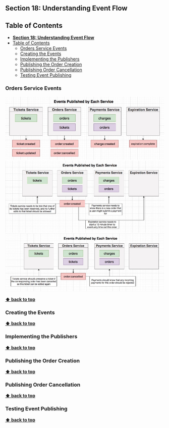 ## **Section 18: Understanding Event Flow**

## Table of Contents
- [**Section 18: Understanding Event Flow**](#section-18-understanding-event-flow)
- [Table of Contents](#table-of-contents)
  - [Orders Service Events](#orders-service-events)
  - [Creating the Events](#creating-the-events)
  - [Implementing the Publishers](#implementing-the-publishers)
  - [Publishing the Order Creation](#publishing-the-order-creation)
  - [Publishing Order Cancellation](#publishing-order-cancellation)
  - [Testing Event Publishing](#testing-event-publishing)

### Orders Service Events

![](section-18/events.jpg)
![](section-18/order-created.jpg)
![](section-18/order-cancelled.jpg)

**[⬆ back to top](#table-of-contents)**

### Creating the Events
**[⬆ back to top](#table-of-contents)**

### Implementing the Publishers
**[⬆ back to top](#table-of-contents)**

### Publishing the Order Creation
**[⬆ back to top](#table-of-contents)**

### Publishing Order Cancellation
**[⬆ back to top](#table-of-contents)**

### Testing Event Publishing
**[⬆ back to top](#table-of-contents)**